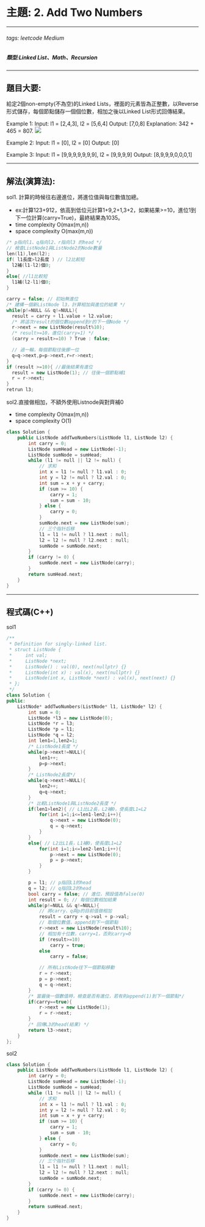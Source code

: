 # 主題: 2. Add Two Numbers
---
###### tags: leetcode Medium

##### 類型:Linked List、Math、Recursion

---
## 題目大要:
給定2個non-empty(不為空)的Linked Lists，裡面的元素皆為正整數，以Reverse形式儲存，每個節點儲存一個個位數，相加之後以Linked List形式回傳結果。

Example 1:
Input: l1 = [2,4,3], l2 = [5,6,4]
Output: [7,0,8]
Explanation: 342 + 465 = 807.
![](https://github.com/asiagodtonegg3beo/meet/raw/main/assets/markdown-img-paste-20220505222808759.png)

Example 2:
Input: l1 = [0], l2 = [0]
Output: [0]

Example 3:
Input: l1 = [9,9,9,9,9,9,9], l2 = [9,9,9,9]
Output: [8,9,9,9,0,0,0,1]

---
## 解法(演算法):

sol1. 計算的時候往右邊進位，將進位值與每位數值加總。

* ex:計算123+912，依高到低位元計算1+9,2+1,3+2，如果結果>=10，進位1到下一位計算(carry=True)，最終結果為1035。
* time complexity O(max(m,n))
* space complexity O(max(m,n))

```C++
/* p指向l1、q指向l2、r指向l3 的head */
// 檢查ListNode1與ListNode2的Node數量
len(l1),len(l2);
if( l1長度>l2長度 ) // l2比較短
  l2補(l1-l2)個0;
}
else{ //l1比較短
  l1補(l2-l1)個0;
}

carry = false; // 初始無進位
/* 建構一個新ListNode l3，計算相加與進位的結果 */
while(p!=NULL && q!=NULL){
  result = carry + l1.value + l2.value;
  /* 將這次result的個位數append到r的下一個Node */
  r->next = new ListNode(result%10);
  /* result>=10，進位(carry=1) */
  (carry = result>=10) ? True : false;

  // 過一輪，每個節點往後挪一位
  q=q->next,p=p->next,r=r->next;
}
if (result >=10){ //最後結果有進位
  result = new ListNode(1); // 往後一個節點補1
  r = r->next;
}
retrun l3;
```
sol2.直接做相加，不額外使用Listnode與對齊補0
* time complexity O(max(m,n))
* space complexity O(1)
```C++
class Solution {
    public ListNode addTwoNumbers(ListNode l1, ListNode l2) {
        int carry = 0;
        ListNode sumHead = new ListNode(-1);
        ListNode sumNode = sumHead;
        while (l1 != null || l2 != null) {
            // 求和
            int x = l1 != null ? l1.val : 0;
            int y = l2 != null ? l2.val : 0;
            int sum = x + y + carry;
            if (sum >= 10) {
                carry = 1;
                sum = sum - 10;
            } else {
                carry = 0;
            }
            sumNode.next = new ListNode(sum);
            // 三个指针后移
            l1 = l1 != null ? l1.next : null;
            l2 = l2 != null ? l2.next : null;
            sumNode = sumNode.next;
        }
        if (carry != 0) {
            sumNode.next = new ListNode(carry);
        }
        return sumHead.next;
    }
}
```

---
## 程式碼(C++)
sol1

```C++
/**
 * Definition for singly-linked list.
 * struct ListNode {
 *     int val;
 *     ListNode *next;
 *     ListNode() : val(0), next(nullptr) {}
 *     ListNode(int x) : val(x), next(nullptr) {}
 *     ListNode(int x, ListNode *next) : val(x), next(next) {}
 * };
 */
class Solution {
public:
    ListNode* addTwoNumbers(ListNode* l1, ListNode* l2) {
        int sum = 0;
        ListNode *l3 = new ListNode(0);
        ListNode *r = l3;
        ListNode *p = l1;
        ListNode *q = l2;
        int len1=1,len2=1;
        /* ListNode1長度 */
        while(p->next!=NULL){
            len1++;
            p=p->next;
        }
        /* ListNode2長度*/
        while(q->next!=NULL){
            len2++;
            q=q->next;
        }
        /* 比較ListNode1與ListNode2長度 */
        if(len1>len2){ // L1比L2長，L2補0，使長度L1=L2
            for(int i=1;i<=len1-len2;i++){
                q->next = new ListNode(0);
                q = q->next;
            }
        }
        else{ // L2比L1長，L1補0，使長度L1=L2
            for(int i=1;i<=len2-len1;i++){
                p->next = new ListNode(0);
                p = p->next;
            }
        }

        p = l1; // p指回L1的head
        q = l2; // q指回L2的head
        bool carry = false; // 進位，預設值為false(0)
        int result = 0; // 每個位數相加結果
        while(p!=NULL && q!=NULL){
            // 將carry、q與p的目前值做相加
            result = carry + q->val + p->val;
            // 取個位數值，append到下一個節點
            r->next = new ListNode(result%10);
            // 相加有十位數，carry=1，否則carry=0
            if (result>=10)
                carry = true;
            else
                carry = false;

            // 所有ListNode往下一個節點移動
            r = r->next;
            p = p->next;
            q = q->next;
        }
        /* 當最後一個數值時，檢查是否有進位，若有則append(1)到下一個節點*/
        if(carry==true){
            r->next = new ListNode(1);
            r = r->next;
        }
        /* 回傳L3的head(結果) */
        return l3->next;
    }
};
```
sol2


```C++
class Solution {
    public ListNode addTwoNumbers(ListNode l1, ListNode l2) {
        int carry = 0;
        ListNode sumHead = new ListNode(-1);
        ListNode sumNode = sumHead;
        while (l1 != null || l2 != null) {
            // 求和
            int x = l1 != null ? l1.val : 0;
            int y = l2 != null ? l2.val : 0;
            int sum = x + y + carry;
            if (sum >= 10) {
                carry = 1;
                sum = sum - 10;
            } else {
                carry = 0;
            }
            sumNode.next = new ListNode(sum);
            // 三个指针后移
            l1 = l1 != null ? l1.next : null;
            l2 = l2 != null ? l2.next : null;
            sumNode = sumNode.next;
        }
        if (carry != 0) {
            sumNode.next = new ListNode(carry);
        }
        return sumHead.next;
    }
}
```
